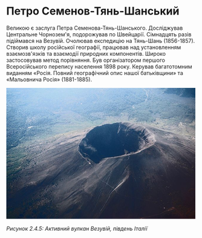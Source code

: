 # Петро Семенов-Тянь-Шанський

Великою є заслуга <span class="p1">Петра Семенова-Тянь-Шанського</span>. Досліджував Центральне Чорнозем'я, подорожував по Швейцарії. Сімнадцять разів підіймався на Везувій. Очолював експедицію на Тянь-Шань (1856-1857). Створив школу російської географії, працював над установленням взаємозв'язків та взаємодії природних компонентів. Широко застосовував метод порівняння. Був організатором першого Всеросійського перепису населення 1898 року. Керував багатотомним виданням «Росія. Повний географічний опис нашої батьківщини» та «Мальовнича Росія» (1881-1885).


<div class="center">
<img src="Vesuvius.jpg" width="500px" class="center"/>
<p><i>Рисунок 2.4.5:  Активний вулкан Везувій, південь Італії</i></p>
</div>